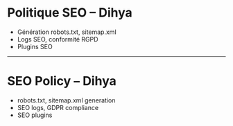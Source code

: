 # Politique SEO – Dihya

- Génération robots.txt, sitemap.xml
- Logs SEO, conformité RGPD
- Plugins SEO

---

# SEO Policy – Dihya

- robots.txt, sitemap.xml generation
- SEO logs, GDPR compliance
- SEO plugins
